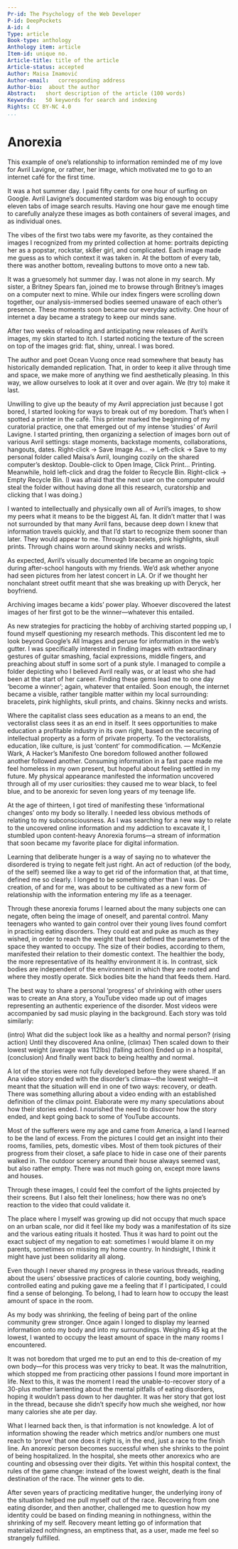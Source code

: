 ```yaml
---
Pr-id: The Psychology of the Web Developer 
P-id: DeepPockets
A-id: 4
Type: article
Book-type: anthology
Anthology item: article
Item-id: unique no.
Article-title: title of the article
Article-status: accepted
Author: Maisa Imamović
Author-email:   corresponding address
Author-bio:  about the author
Abstract:   short description of the article (100 words)
Keywords:   50 keywords for search and indexing
Rights: CC BY-NC 4.0
...
```


# Anorexia

This example of one’s relationship to information reminded me of my love for Avril Lavigne, or rather, her image, which motivated me to go to an internet café for the first time. 

It was a hot summer day. I paid fifty cents for one hour of surfing on Google. Avril Lavigne’s documented stardom was big enough to occupy eleven tabs of image search results. Having one hour gave me enough time to carefully analyze these images as both containers of several images, and as individual ones. 

The vibes of the first two tabs were my favorite, as they contained the images I recognized from my printed collection at home: portraits depicting her as a popstar, rockstar, sk8er girl, and complicated. Each image made me guess as to which context it was taken in. At the bottom of every tab, there was another bottom, revealing buttons to move onto a new tab.

It was a gruesomely hot summer day. I was not alone in my search. My sister, a Britney Spears fan, joined me to browse through Britney’s images on a computer next to mine. While our index fingers were scrolling down together, our analysis-immersed bodies seemed unaware of each other’s presence. These moments soon became our everyday activity. One hour of internet a day became a strategy to keep our minds sane. 

After two weeks of reloading and anticipating new releases of Avril’s images, my skin started to itch. I started noticing the texture of the screen on top of the images grid: flat, shiny, unreal. I was bored. 

The author and poet Ocean Vuong once read somewhere that beauty has historically demanded replication. That, in order to keep it alive through time and space, we make more of anything we find aesthetically pleasing. In this way, we allow ourselves to look at it over and over again. We (try to) make it last. 

Unwilling to give up the beauty of my Avril appreciation just because I got bored, I started looking for ways to break out of my boredom. That’s when I spotted a printer in the café. This printer marked the beginning of my curatorial practice, one that emerged out of my intense ‘studies’ of Avril Lavigne. I started printing, then organizing a selection of images born out of various Avril settings: stage moments, backstage moments, collaborations, hangouts, dates. Right-click → Save Image As... → Left-click → Save to my personal folder called Maisa’s Avril, lounging cozily on the shared computer’s desktop. Double-click to Open Image, Click Print... Printing. Meanwhile, hold left-click and drag the folder to Recycle Bin. Right-click → Empty Recycle Bin. (I was afraid that the next user on the computer would steal the folder without having done all this research, curatorship and clicking that I was doing.)

I wanted to intellectually and physically own all of Avril’s images, to show my peers what it means to be the biggest AL fan. It didn’t matter that I was not surrounded by that many Avril fans, because deep down I knew that information travels quickly, and that I’d start to recognize them sooner than later. They would appear to me. Through bracelets, pink highlights, skull prints. Through chains worn around skinny necks and wrists. 

As expected, Avril’s visually documented life became an ongoing topic during after-school hangouts with my friends. We’d ask whether anyone had seen pictures from her latest concert in LA. Or if we thought her nonchalant street outfit meant that she was breaking up with Deryck, her boyfriend.

Archiving images became a kids’ power play. Whoever discovered the latest images of her first got to be the winner—whatever this entailed. 

As new strategies for practicing the hobby of archiving started popping up, I found myself questioning my research methods. This discontent led me to look beyond Google’s All Images and peruse for information in the web’s gutter. I was specifically interested in finding images with extraordinary gestures of guitar smashing, facial expressions, middle fingers, and preaching about stuff in some sort of a punk style. I managed to compile a folder depicting who I believed Avril really was, or at least who she had been at the start of her career. Finding these gems lead me to one day ‘become a winner’; again, whatever that entailed. Soon enough, the internet became a visible, rather tangible matter within my local surrounding: bracelets, pink highlights, skull prints, and chains. Skinny necks and wrists.

Where the capitalist class sees education as a means to an end, the vectoralist class sees it as an end in itself. It sees opportunities to make education a profitable industry in its own right, based on the securing of intellectual property as a form of private property. To the vectoralists, education, like culture, is just ‘content’ for commodification.
— McKenzie Wark, A Hacker’s Manifesto
One boredom followed another followed another followed another. Consuming information in a fast pace made me feel homeless in my own present, but hopeful about feeling settled in my future. My physical appearance manifested the information uncovered through all of my user curiosities: they caused me to wear black, to feel blue, and to be anorexic for seven long years of my teenage life.

At the age of thirteen, I got tired of manifesting these ‘informational changes’ onto my body so literally. I needed less obvious methods of relating to my subconsciousness. As I was searching for a new way to relate to the uncovered online information and my addiction to excavate it, I stumbled upon content-heavy Anorexia forums—a stream of information that soon became my favorite place for digital information.

Learning that deliberate hunger is a way of saying no to whatever the disordered is trying to negate felt just right. An act of reduction (of the body, of the self) seemed like a way to get rid of the information that, at that time, defined me so clearly. I longed to be something other than I was. De-creation, of and for me, was about to be cultivated as a new form of relationship with the information entering my life as a teenager. 

Through these anorexia forums I learned about the many subjects one can negate, often being the image of oneself, and parental control. Many teenagers who wanted to gain control over their young lives found comfort in practicing eating disorders. They could eat and puke as much as they wished, in order to reach the weight that best defined the parameters of the space they wanted to occupy. The size of their bodies, according to them, manifested their relation to their domestic context. The healthier the body, the more representative of its healthy environment it is. In contrast, sick bodies are independent of the environment in which they are rooted and where they mostly operate. Sick bodies bite the hand that feeds them. Hard.

The best way to share a personal ‘progress’ of shrinking with other users was to create an Ana story, a YouTube video made up out of images representing an authentic experience of the disorder. Most videos were accompanied by sad music playing in the background. Each story was told similarly: 

(intro) What did the subject look like as a healthy and normal person?
(rising action) Until they discovered Ana online, 
(climax) Then scaled down to their lowest weight (average was 112lbs)
(falling action) Ended up in a hospital, 
(conclusion) And finally went back to being healthy and normal. 

A lot of the stories were not fully developed before they were shared. If an Ana video story ended with the disorder’s climax—the lowest weight—it meant that the situation will end in one of two ways: recovery, or death. There was something alluring about a video ending with an established definition of the climax point. Elaborate were my many speculations about how their stories ended. I nourished the need to discover how the story ended, and kept going back to some of YouTube accounts.

Most of the sufferers were my age and came from America, a land I learned to be the land of excess. From the pictures I could get an insight into their rooms, families, pets, domestic vibes. Most of them took pictures of their progress from their closet, a safe place to hide in case one of their parents walked in. The outdoor scenery around their house always seemed vast, but also rather empty. There was not much going on, except more lawns and houses.

Through these images, I could feel the comfort of the lights projected by their screens. But I also felt their loneliness; how there was no one’s reaction to the video that could validate it. 

The place where I myself was growing up did not occupy that much space on an urban scale, nor did it feel like my body was a manifestation of its size and the various eating rituals it hosted. Thus it was hard to point out the exact subject of my negation to eat: sometimes I would blame it on my parents, sometimes on missing my home country. In hindsight, I think it might have just been solidarity all along. 

Even though I never shared my progress in these various threads, reading about the users’ obsessive practices of calorie counting, body weighing, controlled eating and puking gave me a feeling that if I participated, I could find a sense of belonging. To belong, I had to learn how to occupy the least amount of space in the room. 

As my body was shrinking, the feeling of being part of the online community grew stronger. Once again I longed to display my learned information onto my body and into my surroundings. Weighing 45 kg at the lowest, I wanted to occupy the least amount of space in the many rooms I encountered.

It was not boredom that urged me to put an end to this de-creation of my own body—for this process was very tricky to beat. It was the malnutrition, which stopped me from practicing other passions I found more important in life. Next to this, it was the moment I read the unable-to-recover story of a 30-plus mother lamenting about the mental pitfalls of eating disorders, hoping it wouldn’t pass down to her daughter. It was her story that got lost in the thread, because she didn’t specify how much she weighed, nor how many calories she ate per day.

What I learned back then, is that information is not knowledge. A lot of information showing the reader which metrics and/or numbers one must reach to ‘prove’ that one does it right is, in the end, just a race to the finish line. An anorexic person becomes successful when she shrinks to the point of being hospitalized. In the hospital, she meets other anorexics who are counting and obsessing over their digits. Yet within this hospital context, the rules of the game change: instead of the lowest weight, death is the final destination of the race. The winner gets to die. 

After seven years of practicing meditative hunger, the underlying irony of the situation helped me pull myself out of the race. Recovering from one eating disorder, and then another, challenged me to question how my identity could be based on finding meaning in nothingness, within the shrinking of my self. Recovery meant letting go of information that materialized nothingness, an emptiness that, as a user, made me feel so strangely fulfilled.